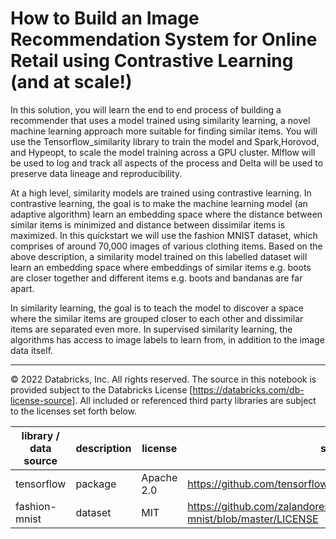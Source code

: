 # How to Build an Image Recommendation System for Online Retail using Contrastive Learning (and at scale!)

In this solution, you will learn the end to end process of building a recommender that uses a model trained using similarity learning, a novel machine learning approach more suitable for finding similar items. You will use the Tensorflow_similarity library to train the model and Spark,Horovod, and Hypeopt, to scale the model training across a GPU cluster. Mlflow will be used to log and track all aspects of the process and Delta will be used to preserve data lineage and reproducibility.

At a high level, similarity models are trained using contrastive learning. In contrastive learning, the goal is to make the machine learning model (an adaptive algorithm) learn an embedding space where the distance between similar items is minimized and distance between dissimilar items is maximized. In this quickstart we will use the fashion MNIST dataset, which comprises of around 70,000 images of various clothing items. Based on the above description, a similarity model trained on this labelled dataset will learn an embedding space where embeddings of similar items e.g. boots are closer together and different items e.g. boots and bandanas are far apart. 

In similarity learning, the goal is to teach the model to discover a space where the similar items are grouped closer to each other and dissimilar items are separated even more. In supervised similarity learning, the algorithms has access to image labels to learn from, in addition to the image data itself.
___

&copy; 2022 Databricks, Inc. All rights reserved. The source in this notebook is provided subject to the Databricks License [https://databricks.com/db-license-source].  All included or referenced third party libraries are subject to the licenses set forth below.

| library / data source                  | description             | license    | source                                              |
|----------------------------------------|-------------------------|------------|-----------------------------------------------------|
| tensorflow                                | package                 | Apache 2.0  | https://github.com/tensorflow/tensorflow/blob/master/LICENSE  |
| fashion-mnist| dataset | MIT | https://github.com/zalandoresearch/fashion-mnist/blob/master/LICENSE |
